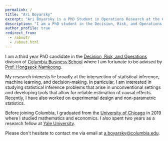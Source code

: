 ```yaml
---
permalink: /
title: "Ari Boyarsky"
excerpt: "Ari Boyarsky is a PhD Student in Operations Research at the Graduate School of Business at Columbia University where he is advised by Prof. Hongseok Namkoong."
description: "I am a PhD student in the Decision, Risk, and Operations division of Columbia Business School where I am fortunate to be advised by Prof. Hongseok Namkoong."
author_profile: true
redirect_from: 
  - /about/
  - /about.html
---
```


I am a third year PhD candidate in the [Decision, Risk, and Operations](https://www8.gsb.columbia.edu/faculty-research/divisions/decision-risk-operations) division of [Columbia Business School](https://home.gsb.columbia.edu/) where I am fortunate to be advised by [Prof. Hongseok Namkoong](https://hsnamkoong.github.io/).

My research interests lie broadly at the intersection of statistical inference, machine learning, and decision-making. In particular, I am interested in studying statistical inference problems that arise in unconventional settings and developing tools that allow for reliable estimation of causal effects. Recently, I have also worked on experimental design and non-parametric statistics.

Before joining Columbia, I graduated from the [University of Chicago](https://uchicago.edu/) in 2019 where I studied mathematics and economics. I also spent two years as a research fellow at [Yale University](https://yale.edu/).

Please don't hesitate to contact me via email at [a.boyarsky@columbia.edu](mailto:a.boyarsky@columbia.edu).


